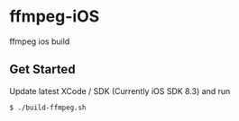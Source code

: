 # ffmpeg-iOS

ffmpeg ios build

## Get Started

Update latest XCode / SDK (Currently iOS SDK 8.3) and run

```
$ ./build-ffmpeg.sh
```

